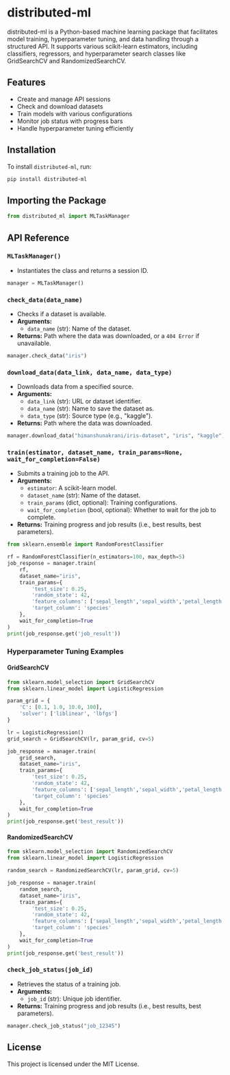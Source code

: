 # distributed-ml

distributed-ml is a Python-based machine learning package that facilitates model training, hyperparameter tuning, and data handling through a structured API. It supports various scikit-learn estimators, including classifiers, regressors, and hyperparameter search classes like GridSearchCV and RandomizedSearchCV.

## Features
- Create and manage API sessions
- Check and download datasets
- Train models with various configurations
- Monitor job status with progress bars
- Handle hyperparameter tuning efficiently

## Installation

To install `distributed-ml`, run:

```sh
pip install distributed-ml
```

## Importing the Package

```python
from distributed_ml import MLTaskManager
```

## API Reference

### `MLTaskManager()`
- Instantiates the class and returns a session ID.

```python
manager = MLTaskManager()
```

### `check_data(data_name)`
- Checks if a dataset is available.
- **Arguments:**
    - `data_name` (str): Name of the dataset.
- **Returns:** Path where the data was downloaded, or a `404 Error` if unavailable.

```python
manager.check_data("iris")
```

### `download_data(data_link, data_name, data_type)`
- Downloads data from a specified source.
- **Arguments:**
    - `data_link` (str): URL or dataset identifier.
    - `data_name` (str): Name to save the dataset as.
    - `data_type` (str): Source type (e.g., "kaggle").
- **Returns:** Path where the data was downloaded.

```python
manager.download_data("himanshunakrani/iris-dataset", "iris", "kaggle")
```

### `train(estimator, dataset_name, train_params=None, wait_for_completion=False)`
- Submits a training job to the API.
- **Arguments:**
    - `estimator`: A scikit-learn model.
    - `dataset_name` (str): Name of the dataset.
    - `train_params` (dict, optional): Training configurations.
    - `wait_for_completion` (bool, optional): Whether to wait for the job to complete.
- **Returns:** Training progress and job results (i.e., best results, best parameters).

```python
from sklearn.ensemble import RandomForestClassifier

rf = RandomForestClassifier(n_estimators=100, max_depth=5)
job_response = manager.train(
    rf, 
    dataset_name="iris",
    train_params={
        'test_size': 0.25,
        'random_state': 42,
        'feature_columns': ['sepal_length','sepal_width','petal_length','petal_width'],
        'target_column': 'species'
    },
    wait_for_completion=True
)
print(job_response.get('job_result'))
```

### Hyperparameter Tuning Examples

#### GridSearchCV

```python
from sklearn.model_selection import GridSearchCV
from sklearn.linear_model import LogisticRegression

param_grid = {
    'C': [0.1, 1.0, 10.0, 100],
    'solver': ['liblinear', 'lbfgs']
}

lr = LogisticRegression()
grid_search = GridSearchCV(lr, param_grid, cv=5)

job_response = manager.train(
    grid_search, 
    dataset_name="iris",
    train_params={
        'test_size': 0.25,
        'random_state': 42,
        'feature_columns': ['sepal_length','sepal_width','petal_length','petal_width'],
        'target_column': 'species'
    },
    wait_for_completion=True
)
print(job_response.get('best_result'))
```

#### RandomizedSearchCV

```python
from sklearn.model_selection import RandomizedSearchCV
from sklearn.linear_model import LogisticRegression

random_search = RandomizedSearchCV(lr, param_grid, cv=5)

job_response = manager.train(
    random_search, 
    dataset_name="iris",
    train_params={
        'test_size': 0.25,
        'random_state': 42,
        'feature_columns': ['sepal_length','sepal_width','petal_length','petal_width'],
        'target_column': 'species'
    },
    wait_for_completion=True
)
print(job_response.get('best_result'))
```

### `check_job_status(job_id)`
- Retrieves the status of a training job.
- **Arguments:**
    - `job_id` (str): Unique job identifier.
- **Returns:** Training progress and job results (i.e., best results, best parameters).

```python
manager.check_job_status("job_12345")
```

## License
This project is licensed under the MIT License.

